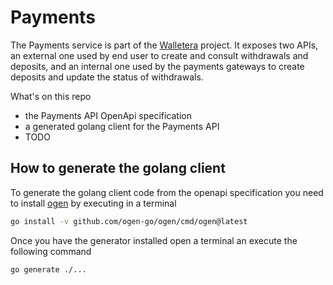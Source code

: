 # Payments

The Payments service is part of the [Walletera](https://walletera.dev/designing-a-digital-wallet#heading-a-fictitious-payment-service-provider-dinopay) project.
It exposes two APIs, an external one used by end user to create and consult withdrawals and deposits, and an internal one
used by the payments gateways to create deposits and update the status of withdrawals.

What's on this repo
- the Payments API OpenApi specification
- a generated golang client for the Payments API
- TODO 

## How to generate the golang client

To generate the golang client code from the openapi specification you need to install [ogen](https://ogen.dev/) by executing in a terminal
```bash
go install -v github.com/ogen-go/ogen/cmd/ogen@latest
```

Once you have the generator installed open a terminal an execute the following command
```bash
go generate ./...
```